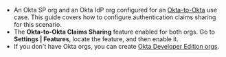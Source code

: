 * An Okta SP org and an Okta IdP org configured for an [Okta-to-Okta](/docs/guides/add-an-external-idp/oktatookta/main/) use case. This guide covers how to configure authentication claims sharing for this scenario.
* The **Okta-to-Okta Claims Sharing** feature enabled for both orgs. Go to **Settings | Features**, locate the feature, and then enable it.
* If you don't have Okta orgs, you can create [Okta Developer Edition orgs](https://developer.okta.com/signup).
